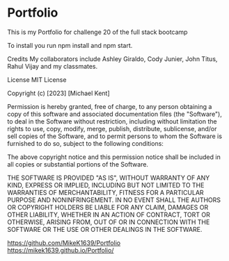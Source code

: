 # Portfolio
This is my Portfolio for challenge 20 of the full stack bootcamp
 
 To install you run npm install and npm start.

Credits My collaborators include Ashley Giraldo, Cody Junier, John Titus, Rahul Vijay and my classmates.


License MIT License

Copyright (c) [2023] [Michael Kent]

Permission is hereby granted, free of charge, to any person obtaining a copy of this software and associated documentation files (the "Software"), to deal in the Software without restriction, including without limitation the rights to use, copy, modify, merge, publish, distribute, sublicense, and/or sell copies of the Software, and to permit persons to whom the Software is furnished to do so, subject to the following conditions:

The above copyright notice and this permission notice shall be included in all copies or substantial portions of the Software.

THE SOFTWARE IS PROVIDED "AS IS", WITHOUT WARRANTY OF ANY KIND, EXPRESS OR IMPLIED, INCLUDING BUT NOT LIMITED TO THE WARRANTIES OF MERCHANTABILITY, FITNESS FOR A PARTICULAR PURPOSE AND NONINFRINGEMENT. IN NO EVENT SHALL THE AUTHORS OR COPYRIGHT HOLDERS BE LIABLE FOR ANY CLAIM, DAMAGES OR OTHER LIABILITY, WHETHER IN AN ACTION OF CONTRACT, TORT OR OTHERWISE, ARISING FROM, OUT OF OR IN CONNECTION WITH THE SOFTWARE OR THE USE OR OTHER DEALINGS IN THE SOFTWARE. 

https://github.com/MikeK1639/Portfolio 
https://mikek1639.github.io/Portfolio/
